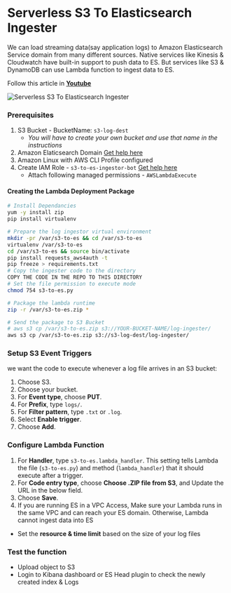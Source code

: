 # Serverless S3 To Elasticsearch Ingester
We can load streaming data(say application logs) to Amazon Elasticsearch Service domain from many different sources. Native services like Kinesis & Cloudwatch have built-in support to push data to ES. But services like S3 & DynamoDB can use Lambda function to ingest data to ES.

Follow this article in **[Youtube](https://www.youtube.com/c/ValaxyTechnologies)**

![Serverless S3 To Elasticsearch Ingester](https://raw.githubusercontent.com/miztiik/serverless-s3-to-elasticsearch-ingester/master/images/serverless-s3-to-es-ingester-valaxy-miztiik.png)

### Prerequisites
1. S3 Bucket - BucketName: `s3-log-dest`
   - _You will have to create your own bucket and use that name in the instructions_
1. Amazon Elaticsearch Domain [Get help here](https://www.youtube.com/watch?v=cahU_A4c-eE)
1. Amazon Linux with AWS CLI Profile configured
1. Create IAM Role - `s3-to-es-ingestor-bot` [Get help here](https://www.youtube.com/watch?v=5g0Cuq-qKA0&index=11&list=PLxzKY3wu0_FLaF9Xzpyd9p4zRCikkD9lE)
   - Attach following managed permissions - `AWSLambdaExecute`


#### Creating the Lambda Deployment Package
 
 ```sh
 # Install Dependancies
yum -y install zip
pip install virtualenv

# Prepare the log ingestor virtual environment 
mkdir -pr /var/s3-to-es && cd /var/s3-to-es
virtualenv /var/s3-to-es
cd /var/s3-to-es && source bin/activate
pip install requests_aws4auth -t
pip freeze > requirements.txt
# Copy the ingester code to the directory
COPY THE CODE IN THE REPO TO THIS DIRECTORY
# Set the file permission to execute mode
chmod 754 s3-to-es.py

# Package the lambda runtime
zip -r /var/s3-to-es.zip *

# Send the package to S3 Bucket
# aws s3 cp /var/s3-to-es.zip s3://YOUR-BUCKET-NAME/log-ingester/
aws s3 cp /var/s3-to-es.zip s3://s3-log-dest/log-ingester/
```

### Setup S3 Event Triggers
we want the code to execute whenever a log file arrives in an S3 bucket:
1. Choose S3\.
1. Choose your bucket\.
1. For **Event type**, choose **PUT**\.
1. For **Prefix**, type `logs/`\.
1. For **Filter pattern**, type `.txt` or `.log`\.
1. Select **Enable trigger**\.
1. Choose **Add**\.

### Configure Lambda Function
1. For **Handler**, type `s3-to-es.lambda_handler`\. This setting tells Lambda the file \(`s3-to-es.py`\) and method \(`lambda_handler`\) that it should execute after a trigger\.
1. For **Code entry type**, choose **Choose \.ZIP file from S3**, and Update the URL in the below field\.
1. Choose **Save**\.
1. If you are running ES in a VPC Access, Make sure your Lambda runs in the same VPC and can reach your ES domain. Otherwise, Lambda cannot ingest data into ES
- Set the **resource & time limit** based on the size of your log files


### Test the function
- Upload object to S3
- Login to Kibana dashboard or ES Head plugin to check the newly created index & Logs